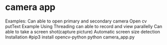 # camera app
Examples:
  Can able to open primary and secondary camera
  Open cv putText Example
  Using Threading can able to record and view parallelly
  Can able to take a screen shot(capture picture)
  Automatic screen size detection
Installation 
#pip3 install opencv-python
python camera_app.py

  
  
  
  


